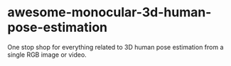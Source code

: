 # awesome-monocular-3d-human-pose-estimation
One stop shop for everything related to 3D human pose estimation from a single RGB image or video.
